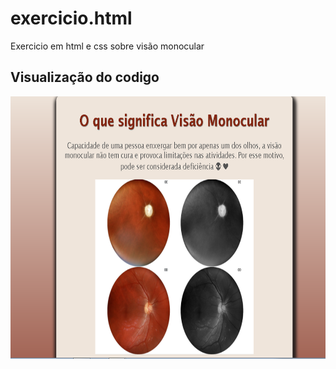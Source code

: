 # exercicio.html
Exercicio em html e css sobre visão monocular

## Visualização do codigo 
<img height="420" src="https://github.com/YaraMaria-ux/exercicio.html/blob/main/github.png/?raw=true"/>
